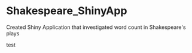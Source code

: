 # Shakespeare_ShinyApp
Created Shiny Application that investigated word count in Shakespeare's plays 




test
